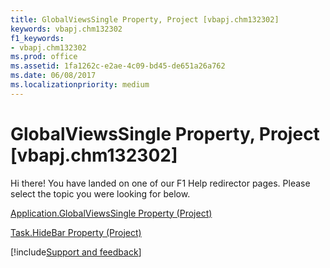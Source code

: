 ```yaml
---
title: GlobalViewsSingle Property, Project [vbapj.chm132302]
keywords: vbapj.chm132302
f1_keywords:
- vbapj.chm132302
ms.prod: office
ms.assetid: 1fa1262c-e2ae-4c09-bd45-de651a26a762
ms.date: 06/08/2017
ms.localizationpriority: medium
---
```



# GlobalViewsSingle Property, Project [vbapj.chm132302]

Hi there! You have landed on one of our F1 Help redirector pages. Please select the topic you were looking for below.

[Application.GlobalViewsSingle Property (Project)](https://msdn.microsoft.com/library/5cfb067d-8b8e-7c6c-dca0-286b753f1067%28Office.15%29.aspx)

[Task.HideBar Property (Project)](https://msdn.microsoft.com/library/07c255e9-dccc-9f67-6bcb-cf5671e32f4a%28Office.15%29.aspx)

[!include[Support and feedback](~/includes/feedback-boilerplate.md)]